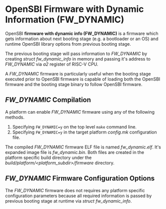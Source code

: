 OpenSBI Firmware with Dynamic Information (FW_DYNAMIC)
======================================================

OpenSBI **firmware with dynamic info (FW_DYNAMIC)** is a firmware which gets
information about next booting stage (e.g. a bootloader or an OS) and runtime
OpenSBI library options from previous booting stage.

The previous booting stage will pass information to *FW_DYNAMIC* by creating
*struct fw_dynamic_info* in memory and passing it's address to *FW_DYNAMIC*
via *a2* register of RISC-V CPU.

A *FW_DYNAMIC* firmware is particularly useful when the booting stage executed
prior to OpenSBI firmware is capable of loading both the OpenSBI firmware and
the booting stage binary to follow OpenSBI firmware.

*FW_DYNAMIC* Compilation
------------------------

A platform can enable *FW_DYNAMIC* firmware using any of the following methods.

1. Specifying `FW_DYNAMIC=y` on the top level `make` command line.
2. Specifying `FW_DYNAMIC=y` in the target platform *config.mk* configuration
file.

The compiled *FW_DYNAMIC* firmware ELF file is named *fw_dynamic.elf*. It's
expanded image file is *fw_dynamic.bin*. Both files are created in the platform
specific build directory under the *build/platform/<platform_subdir>/firmware*
directory.

*FW_DYNAMIC* Firmware Configuration Options
-------------------------------------------

The *FW_DYNAMIC* firmware does not requires any platform specific configuration
parameters because all required information is passed by previous booting stage
at runtime via *struct fw_dynamic_info*.
